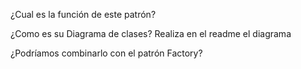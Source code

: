 ¿Cual es la función de este patrón?

¿Como es su Diagrama de clases? Realiza en el readme el diagrama

¿Podríamos combinarlo con el patrón Factory?